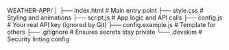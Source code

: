 WEATHER-APP/
│
├── index.html          # Main entry point
├── style.css           # Styling and animations
├── script.js           # App logic and API calls
├── config.js           # Your real API key (ignored by Git)
├── config.example.js   # Template for others
├── .gitignore          # Ensures secrets stay private
└── .devskim            # Security linting config
